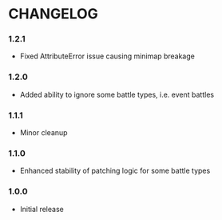 # CHANGELOG

### 1.2.1

- Fixed AttributeError issue causing minimap breakage

### 1.2.0

- Added ability to ignore some battle types, i.e. event battles

### 1.1.1

- Minor cleanup

### 1.1.0

- Enhanced stability of patching logic for some battle types

### 1.0.0

- Initial release
